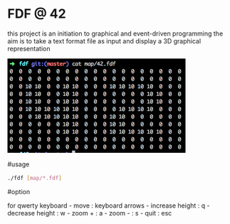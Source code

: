 # FDF @ 42

this project is an initiation to graphical and event-driven programming
the aim is to take a text format file as input and display a 3D graphical representation

![Alt text](./screen.png?raw=true "Map 42")

#usage
```sh
./fdf [map/*.fdf]
```

#option

for qwerty keyboard
	- move : keyboard arrows
	- increase height : q
	- decrease height : w
	- zoom + : a
	- zoom - : s
	- quit : esc
